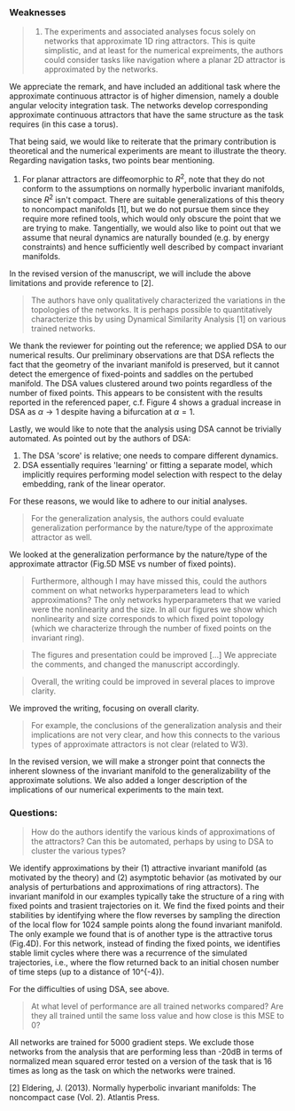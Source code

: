 ### Weaknesses
> 1. The experiments and associated analyses focus solely on networks that approximate 1D ring attractors.
> This is quite simplistic, and at least for the numerical expreiments, the authors could consider tasks like navigation where a planar 2D attractor is approximated by the networks.

We appreciate the remark, and have included an additional task where the approximate continuous attractor is of higher dimension, namely a double angular velocity integration task.
The networks develop corresponding approximate continuous attractors that have the same structure as the task requires (in this case a torus).

That being said, we would like to reiterate that the primary contribution is theoretical and the numerical experiments are meant to illustrate the theory.
Regarding navigation tasks, two points bear mentioning.
1. For planar attractors are diffeomorphic to $R^2$, note that they do not conform to the assumptions on normally hyperbolic invariant manifolds, since $R^2$ isn't compact.
There are suitable generalizations of this theory to noncompact manifolds [1], but we do not pursue them since they require more refined tools, which would only obscure the point that we are trying to make.
Tangentially, we would also like to point out that we assume that neural dynamics are naturally bounded (e.g. by energy constraints) and hence sufficiently well described by compact invariant manifolds.

In the revised version of the manuscript, we will include the above limitations and provide reference to [2].




> The authors have only qualitatively characterized the variations in the topologies of the networks. It is perhaps possible to quantitatively characterize this by using Dynamical Similarity Analysis [1] on various trained networks.

We thank the reviewer for pointing out the reference; we applied DSA to our numerical results.
Our preliminary observations are that DSA reflects the fact that the geometry of the invariant manifold is preserved, but it cannot detect the emergence of fixed-points and saddles on the pertubed manifold.
The DSA values clustered around two points regardless of the number of fixed points.
This appears to be consistent with the results reported in the referenced paper, c.f. Figure 4 shows a gradual increase in DSA as $\alpha \to 1$ despite having a bifurcation at $\alpha = 1$.

Lastly, we would like to note that the analysis using DSA cannot be trivially automated. As pointed out by the authors of DSA:
1. The DSA 'score' is relative; one needs to compare different dynamics.
1. DSA essentially requires 'learning' or fitting a separate model, which implicitly requires performing model selection with respect to the delay embedding, rank of the linear operator.

For these reasons, we would like to adhere to our initial analyses.



> For the generalization analysis, the authors could evaluate generalization performance by the nature/type of the approximate attractor as well.

We looked at the generalization performance by the nature/type of the approximate attractor (Fig.5D MSE vs number of fixed points).


>Furthermore, although I may have missed this, could the authors comment on what networks hyperparameters lead to which approximations?
The only networks hyperparameters that we varied were the nonlinearity and the size.
In all our figures we show which nonlinearity and size corresponds to which fixed point topology (which we characterize through the number of fixed points on the invariant ring).


> The figures and presentation could be improved [...]
We appreciate the comments, and changed the manuscript accordingly.


> Overall, the writing could be improved in several places to improve clarity.

We improved the writing, focusing on overall clarity.


>For example, the conclusions of the generalization analysis and their implications are not very clear, and how this connects to the various types of approximate attractors is not clear (related to W3).

In the revised version, we will make a stronger point that connects the inherent slowness of the invariant manifold to the generalizability of the approximate solutions.
We also added a longer description of the implications of our numerical experiments to the main text.

### Questions:

> How do the authors identify the various kinds of approximations of the attractors? Can this be automated, perhaps by using to DSA to cluster the various types?

We identify approximations by their (1) attractive invariant manifold (as motivated by the theory) and (2) asymptotic behavior (as motivated by our analysis of perturbations and approximations of ring attractors).
The invariant manifold in our examples typically take the structure of a ring with fixed points and trasient trajectories on it.
We find the fixed points and their stabilities by identifying where the flow reverses by sampling the direction of the local flow for 1024 sample points along the found invariant manifold.
The only example we found that is of another type is the attractive torus (Fig.4D).
For this network, instead of finding the fixed points, we identifies stable limit cycles where there was a recurrence of the simulated trajectories, i.e., where the flow returned back to an initial chosen number of time steps (up to a distance of 10^{-4}).



For the difficulties of using DSA, see above.

> At what level of performance are all trained networks compared? Are they all trained until the same loss value and how close is this MSE to 0?

All networks are trained for 5000 gradient steps.
We exclude those networks from the analysis that are performing less than -20dB in terms of normalized mean squared error tested on a  version of the task that is 16 times as long as the task on which the networks were trained.



[2] Eldering, J. (2013). Normally hyperbolic invariant manifolds: The noncompact case (Vol. 2). Atlantis Press.
